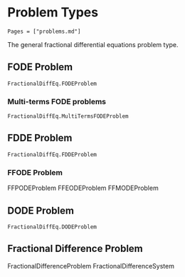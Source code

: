# Problem Types

```@contents
Pages = ["problems.md"]
```

The general fractional differential equations problem type.

## FODE Problem

```@docs
FractionalDiffEq.FODEProblem
```

### Multi-terms FODE problems

```@docs
FractionalDiffEq.MultiTermsFODEProblem
```

## FDDE Problem

```@docs
FractionalDiffEq.FDDEProblem
```

### FFODE Problem

FFPODEProblem
FFEODEProblem
FFMODEProblem



## DODE Problem

```@docs
FractionalDiffEq.DODEProblem
```

## Fractional Difference Problem

FractionalDifferenceProblem
FractionalDifferenceSystem
